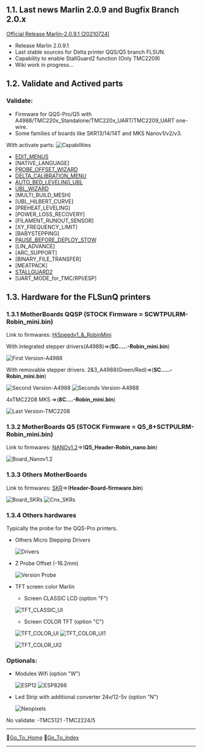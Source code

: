 ## 1.1. Last news Marlin 2.0.9 and Bugfix Branch 2.0.x

[Official Release Marlin-2.0.9.1 (20210724)](https://github.com/Foxies-CSTL/Marlin_2.0.x/releases)
- Release Marlin 2.0.9.1
- Last stable sources for Delta printer QQS/Q5 branch FLSUN.
- Capability to enable StallGuard2 function (Only TMC2209)
- Wiki work in progress...

## 1.2. Validate and Actived parts
### Validate:
  - Firmware for QQS-Pro/Q5 with A4988/TMC220x_Standalone/TMC220x_UART/TMC2209_UART one-wire.
  - Some families of boards like SKR13/14/14T and MKS Nanov1/v2/v3.

 With activate parts: ![Capabilities](./images/Marlin-QQS-Pro_Foxies.png)

  * [EDIT_MENUS](7.TIPS#711-menus)
  * [NATIVE_LANGUAGE]
  * [PROBE_OFFSET_WIZARD](2.SETTINGS-THE-PRINTER#22-z_offset)
  * [DELTA_CALIBRATION_MENU](2.SETTINGS-THE-PRINTER#21-delta-calibration)
  * [AUTO_BED_LEVELING_UBL](2.SETTINGS-THE-PRINTER#23bed_levelling)
  * [UBL_WIZARD](2.SETTINGS-THE-PRINTER#23Bed-Levelling)
  * [MULTI_BUILD_MESH]
  * [UBL_HILBERT_CURVE]
  * [PREHEAT_LEVELING]
  * [POWER_LOSS_RECOVERY]
  * [FILAMENT_RUNOUT_SENSOR]
  * [XY_FREQUENCY_LIMIT]
  * [BABYSTEPPING]
  * [PAUSE_BEFORE_DEPLOY_STOW](2.SETTINGS-THE-PRINTER)
  * [LIN_ADVANCE]
  * [ARC_SUPPORT]
  * [BINARY_FILE_TRANSFER]
  * [MEATPACK]
  * [STALLGUARD2](3.SPECIAL-MODS#32-tmc2209-single-wire-and-stallguard2)
  * [UART_MODE_for_TMC/RPI/ESP]

## 1.3. **Hardware for the FLSunQ printers**
  
### 1.3.1 MotherBoards QQSP (STOCK Firmware = SCWTPULRM-Robin_mini.bin)
  
  Link to firmwares: [HiSpeedv1_&_RobinMini](https://github.com/Foxies-CSTL/Marlin_2.0.x/tree/Firmwares/QQSP)
  
  With integrated stepper drivers(A4988)=>(**SC.....-Robin_mini.bin**)

  ![First Version-A4988](./images/HiSpeed.jpg)
  
  With removable stepper drivers.
  2&3_A4988(Green/Red)=>(**SC.....-Robin_mini.bin**)
  
  ![Second Version-A4988](./images/HiSpeedv1-A4988.jpg) ![Seconds Version-A4988](./images/HiSpeedv1-A4988red.jpg)
  
  4xTMC2208 MKS =>(**8C....-Robin_mini.bin**)
  
  ![Last Version-TMC2208](./images/HiSpeedv1-TMC.jpg)
  

### 1.3.2 MotherBoards Q5 (STOCK Firmware = Q5_8+SCTPULRM-Robin_mini.bin)

  Link to firmwares: [NANOv1.2](https://github.com/Foxies-CSTL/Marlin_2.0.x/tree/Firmwares/Q5)=>(**Q5_Header-Robin_nano.bin**)

  ![Board_Nanov1.2](./images/Fam_Nano.png)
    
### 1.3.3 Others MotherBoards

  Link to firmwares: [SKR](https://github.com/Foxies-CSTL/Marlin_2.0.x/tree/Firmwares/QQS_SKR)=>(**Header-Board-firmware.bin**)
  
  ![Board_SKRs](./images/Fam_SKR.png) 
  ![Cnx_SKRs](./images/SKR_EndStop.png)

### 1.3.4 Others hardwares

Typically the probe for the QQS-Pro printers.

* Others Micro Steppinp Drivers

  ![Drivers](./images/MicroSteppinpDrivers.jpg)

* Z Probe Offset (-16.2mm)        

  ![Version Probe](./images/VersionProbe.jpg)      
  
* TFT screen color Marlin
  - Screen CLASSIC LCD (option "F")

  ![TFT_CLASSIC_UI](./images/TFT_CLASSIC.png)

  - Screen COLOR TFT (option "C") 
  
  ![TFT_COLOR_UI](./images/TFT_COLOR.png) ![TFT_COLOR_UI1](./images/UI_Motion.png)

  ![TFT_COLOR_UI2](./images/SpecialMenu.png)

###  Optionals:

  * Modules Wifi (option "W")
  
    ![ESP12](./images/esp12.jpg)
    ![ESP8266](./images/WemosD1.jpg)

  * Led Strip with additional converter 24v/12-5v (option "N")
  
    ![Neopixels](./images/LedsStip.jpg)

  No validate:
  -TMC5121
  -TMC2224/5

***
🚸[Go_To_Home](Home)                                   🚸[Go_To_Index](_Sidebar)
***